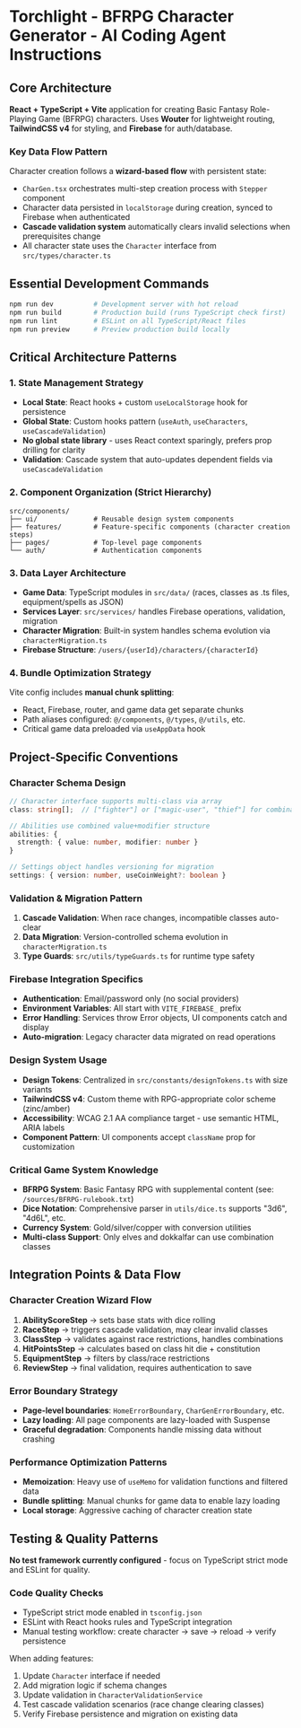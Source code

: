 # Torchlight - BFRPG Character Generator - AI Coding Agent Instructions

## Core Architecture

**React + TypeScript + Vite** application for creating Basic Fantasy Role-Playing Game (BFRPG) characters. Uses **Wouter** for lightweight routing, **TailwindCSS v4** for styling, and **Firebase** for auth/database.

### Key Data Flow Pattern

Character creation follows a **wizard-based flow** with persistent state:

- `CharGen.tsx` orchestrates multi-step creation process with `Stepper` component
- Character data persisted in `localStorage` during creation, synced to Firebase when authenticated
- **Cascade validation system** automatically clears invalid selections when prerequisites change
- All character state uses the `Character` interface from `src/types/character.ts`

## Essential Development Commands

```bash
npm run dev          # Development server with hot reload
npm run build        # Production build (runs TypeScript check first)
npm run lint         # ESLint on all TypeScript/React files
npm run preview      # Preview production build locally
```

## Critical Architecture Patterns

### 1. State Management Strategy

- **Local State**: React hooks + custom `useLocalStorage` hook for persistence
- **Global State**: Custom hooks pattern (`useAuth`, `useCharacters`, `useCascadeValidation`)
- **No global state library** - uses React context sparingly, prefers prop drilling for clarity
- **Validation**: Cascade system that auto-updates dependent fields via `useCascadeValidation`

### 2. Component Organization (Strict Hierarchy)

```
src/components/
├── ui/              # Reusable design system components
├── features/        # Feature-specific components (character creation steps)
├── pages/           # Top-level page components
└── auth/            # Authentication components
```

### 3. Data Layer Architecture

- **Game Data**: TypeScript modules in `src/data/` (races, classes as .ts files, equipment/spells as JSON)
- **Services Layer**: `src/services/` handles Firebase operations, validation, migration
- **Character Migration**: Built-in system handles schema evolution via `characterMigration.ts`
- **Firebase Structure**: `/users/{userId}/characters/{characterId}`

### 4. Bundle Optimization Strategy

Vite config includes **manual chunk splitting**:

- React, Firebase, router, and game data get separate chunks
- Path aliases configured: `@/components`, `@/types`, `@/utils`, etc.
- Critical game data preloaded via `useAppData` hook

## Project-Specific Conventions

### Character Schema Design

```typescript
// Character interface supports multi-class via array
class: string[];  // ["fighter"] or ["magic-user", "thief"] for combinations

// Abilities use combined value+modifier structure
abilities: {
  strength: { value: number, modifier: number }
}

// Settings object handles versioning for migration
settings: { version: number, useCoinWeight?: boolean }
```

### Validation & Migration Pattern

1. **Cascade Validation**: When race changes, incompatible classes auto-clear
2. **Data Migration**: Version-controlled schema evolution in `characterMigration.ts`
3. **Type Guards**: `src/utils/typeGuards.ts` for runtime type safety

### Firebase Integration Specifics

- **Authentication**: Email/password only (no social providers)
- **Environment Variables**: All start with `VITE_FIREBASE_` prefix
- **Error Handling**: Services throw Error objects, UI components catch and display
- **Auto-migration**: Legacy character data migrated on read operations

### Design System Usage

- **Design Tokens**: Centralized in `src/constants/designTokens.ts` with size variants
- **TailwindCSS v4**: Custom theme with RPG-appropriate color scheme (zinc/amber)
- **Accessibility**: WCAG 2.1 AA compliance target - use semantic HTML, ARIA labels
- **Component Pattern**: UI components accept `className` prop for customization

### Critical Game System Knowledge

- **BFRPG System**: Basic Fantasy RPG with supplemental content (see: `/sources/BFRPG-rulebook.txt`)
- **Dice Notation**: Comprehensive parser in `utils/dice.ts` supports "3d6", "4d6L", etc.
- **Currency System**: Gold/silver/copper with conversion utilities
- **Multi-class Support**: Only elves and dokkalfar can use combination classes

## Integration Points & Data Flow

### Character Creation Wizard Flow

1. **AbilityScoreStep** → sets base stats with dice rolling
2. **RaceStep** → triggers cascade validation, may clear invalid classes
3. **ClassStep** → validates against race restrictions, handles combinations
4. **HitPointsStep** → calculates based on class hit die + constitution
5. **EquipmentStep** → filters by class/race restrictions
6. **ReviewStep** → final validation, requires authentication to save

### Error Boundary Strategy

- **Page-level boundaries**: `HomeErrorBoundary`, `CharGenErrorBoundary`, etc.
- **Lazy loading**: All page components are lazy-loaded with Suspense
- **Graceful degradation**: Components handle missing data without crashing

### Performance Optimization Patterns

- **Memoization**: Heavy use of `useMemo` for validation functions and filtered data
- **Bundle splitting**: Manual chunks for game data to enable lazy loading
- **Local storage**: Aggressive caching of character creation state

## Testing & Quality Patterns

**No test framework currently configured** - focus on TypeScript strict mode and ESLint for quality.

### Code Quality Checks

- TypeScript strict mode enabled in `tsconfig.json`
- ESLint with React hooks rules and TypeScript integration
- Manual testing workflow: create character → save → reload → verify persistence

When adding features:

1. Update `Character` interface if needed
2. Add migration logic if schema changes
3. Update validation in `CharacterValidationService`
4. Test cascade validation scenarios (race change clearing classes)
5. Verify Firebase persistence and migration on existing data
